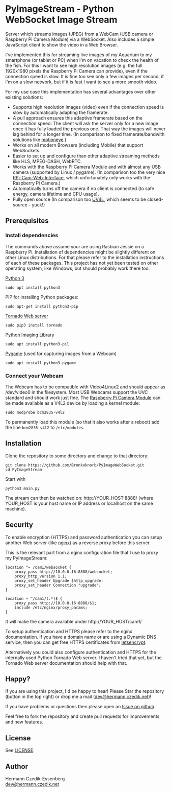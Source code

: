 PyImageStream - Python WebSocket Image Stream
=============================================

Server which streams images (JPEG) from a WebCam (USB camera or Raspberry Pi Camera Module) via a WebSocket. Also includes a simple JavaScript client to show the video in a Web Browser.

I've implemented this for streaming live images of my Aquarium to my smartphone (or tablet or PC) when I'm on vacation to check the health of the fish. For this I want to see high resolution images (e.g. the full 1920x1080 pixels the Raspberry Pi Camera can provide), even if the connection speed is slow. It is fine too see only a few images per second, if I'm on a slow network, but if it is fast I want to see a more smooth video.

For my use case this implementation has several advantages over other existing solutions:
* Supports high resolution images (video) even if the connection speed is slow by automatically adapting the framerate.
* A pull approach ensures this adaptive framerate based on the connection speed: The client will ask the server only for a new image once it has fully loaded the previous one. That way the images will never lag behind for a longer time. (In comparison to fixed framerate/bandwith solutions like [motioneye](https://github.com/ccrisan/motioneye/wiki).)
* Works on all modern Browsers (including Mobile) that support WebSockets.
* Easier to set up and configure than other adaptive streaming methods like HLS, MPEG-DASH, WebRTC.
* Works with the Raspberry Pi Camera Module and with almost any USB camera (supported by Linux / pygame). (In comparison too the very nice [RPi-Cam-Web-Interface](http://elinux.org/RPi-Cam-Web-Interface), which unfortunately only works with the Raspberry Pi Camera.)
* Automatically turns off the camera if no client is connected (to safe energy, camera lifetime and CPU usage).
* Fully open source (In comparison too [UV4L](https://www.linux-projects.org/uv4l/), which seems to be closed-source - yuck!)

Prerequisites
-------------

### Install dependencies

The commands above assume your are using Rasbian Jessie on a Raspberry Pi. Installation of dependencies might be slightly different on other Linux distributions. For that please refer to the installation instructions of each of these packages. This project has not yet been tested on other operating system, like Windows, but should probably work there too.

[Python 3](https://www.python.org/)

    sudo apt install python3
    
PIP for installing Python packages:

    sudo apt-get install python3-pip

[Tornado Web server](http://www.tornadoweb.org/)

    sudo pip3 install tornado

[Python Imaging Library](https://pypi.python.org/pypi/PIL)

    sudo apt install python3-pil

[Pygame](https://www.pygame.org/) (used for capturing images from a Webcam)

    sudo apt install python3-pygame

### Connect your Webcam

The Webcam has to be compatible with Video4Linux2 and should appear as /dev/video0 in the filesystem.
Most USB Webcams support the UVC standard and should work just fine.
The [Raspberry Pi Camera Module](https://www.raspberrypi.org/documentation/usage/camera/) can be made available as a V4L2 device by loading a kernel module:

    sudo modprobe bcm2835-v4l2
    
To permanently load this module (so that it also works after a reboot) add the line `bcm2835-v4l2` to `/etc/modules`.

Installation
------------

Clone the repository to some directory and change to that directory:

    git clone https://github.com/Bronkoknorb/PyImageWebSocket.git
    cd PyImageStream

Start with

    python3 main.py

The stream can then be watched on: http://YOUR_HOST:8888/ (where YOUR_HOST is your host name or IP address or localhost
on the same machine).

Security
--------

To enable encryption (HTTPS) and password authentication you can setup another Web server
(like [nginx](https://nginx.org/)) as a reverse proxy before this server.

This is the relevant part from a nginx configuration file that I use to proxy my PyImageStream:

    location ^~ /cam1/websocket {
        proxy_pass http://10.0.0.16:8888/websocket;
        proxy_http_version 1.1;
        proxy_set_header Upgrade $http_upgrade;
        proxy_set_header Connection "upgrade";
    }

    location ~ ^/cam1/(.*)$ {
        proxy_pass http://10.0.0.16:8888/$1;
        include /etc/nginx/proxy_params;
    }

It will make the camera available under http://YOUR_HOST/cam1/

To setup authentication and HTTPS please refer to the nginx documentation. If you have a domain name or are using a Dynamic DNS service, then you can get free HTTPS certificates from [letsencrypt](https://letsencrypt.org/).

Alternatively you could also configure authentication and HTTPS for the internally used Python Tornado Web server.
I haven't tried that yet, but the Tornado Web server documentation should help with that.

Happy?
------

If you are using this project, I'd be happy to hear! Please Star the repository (button in the top right) or drop me a
mail (dev@hermann.czedik.net)!

If you have problems or questions then please open an [Issue on github](https://github.com/Bronkoknorb/PyImageStream/issues).

Feel free to fork the repository and create pull requests for improvements and new features.

License
-------

See [LICENSE](LICENSE).

Author
------

Hermann Czedik-Eysenberg  
dev@hermann.czedik.net
